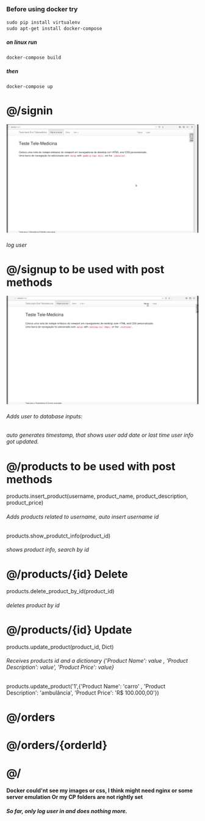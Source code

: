 ### Before using docker try
    sudo pip install virtualenv
    sudo apt-get install docker-compose
##### on linux run
    docker-compose build
##### then
    docker-compose up
# @/signin
![signin](/screenshots/signin.gif)
###### log user

# @/signup to be used with post methods
![signup](/screenshots/signup.gif)
###### Adds user to database inputs:
###### auto generates timestamp, that shows user add date or last time user info got updated.

# @/products  to be used with post methods
   products.insert_product(username, product_name, product_description, product_price)
###### Adds products related to username, auto insert username id
   products.show_produtct_info(product_id)
###### shows product info, search by id
# @/products/{id} Delete
   products.delete_product_by_id(product_id)
###### deletes product by id
# @/products/{id} Update
   products.update_product(product_id, Dict)
###### Receives products id and a dictionary {'Product Name': value , 'Product Description': value', 'Product Price': value}
   products.update_product('1',{'Product Name': 'carro' , 'Product Description': 'ambulância', 'Product Price': 'R$ 100.000,00'})
# @/orders 

# @/orders/{orderId}

# @/
#### Docker could'nt see my images or css, I think might need nginx or some server emulation Or my CP folders are not rightly set   

##### So far, only log user in and does nothing more.
